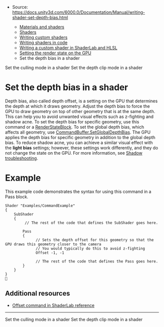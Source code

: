 * Source: https://docs.unity3d.com/6000.0/Documentation/Manual/writing-shader-set-depth-bias.html

  * [Materials and shaders](https://docs.unity3d.com/6000.0/Documentation/Manual/materials-and-shaders.html)
  * [Shaders](https://docs.unity3d.com/6000.0/Documentation/Manual/Shaders.html)
  * [Writing custom shaders](https://docs.unity3d.com/6000.0/Documentation/Manual/writing-custom-shaders.html)
  * [Writing shaders in code](https://docs.unity3d.com/6000.0/Documentation/Manual/shader-writing.html)
  * [Writing a custom shader in ShaderLab and HLSL](https://docs.unity3d.com/6000.0/Documentation/Manual/SL-landing.html)
  * [Setting the render state on the GPU](https://docs.unity3d.com/6000.0/Documentation/Manual/writing-shader-render-state-commands.html)
  * Set the depth bias in a shader


[](https://docs.unity3d.com/6000.0/Documentation/Manual/set-culling-mode.html)
Set the culling mode in a shader
[](https://docs.unity3d.com/6000.0/Documentation/Manual/writing-shader-set-zclip.html)
Set the depth clip mode in a shader
# Set the depth bias in a shader
Depth bias, also called depth offset, is a setting on the GPU that determines the depth at which it draws geometry. Adjust the depth bias to force the GPU to draw geometry on top of other geometry that is at the same depth. This can help you to avoid unwanted visual effects such as z-fighting and shadow acne.
To set the depth bias for specific geometry, use this command or a [RenderStateBlock](https://docs.unity3d.com/6000.0/Documentation/ScriptReference/Rendering.RenderStateBlock.html). To set the global depth bias, which affects all geometry, use [CommandBuffer.SetGlobalDepthBias](https://docs.unity3d.com/6000.0/Documentation/ScriptReference/Rendering.CommandBuffer.SetGlobalDepthBias.html). The GPU applies the depth bias for specific geometry in addition to the global depth bias.
To reduce shadow acne, you can achieve a similar visual effect with the **light bias** settings; however, these settings work differently, and they do not change the state on the GPU. For more information, see [Shadow troubleshooting](https://docs.unity3d.com/6000.0/Documentation/Manual/ShadowPerformance.html).
# Example
This example code demonstrates the syntax for using this command in a Pass block. 
```
Shader "Examples/CommandExample"
{
    SubShader
    {
         // The rest of the code that defines the SubShader goes here.

        Pass
        {    
              // Sets the depth offset for this geometry so that the GPU draws this geometry closer to the camera
              // You would typically do this to avoid z-fighting
              Offset -1, -1

              // The rest of the code that defines the Pass goes here.
        }
    }
}

```

## Additional resources
  * [Offset command in ShaderLab reference](https://docs.unity3d.com/6000.0/Documentation/Manual/SL-Offset.html)


* * *
[](https://docs.unity3d.com/6000.0/Documentation/Manual/set-culling-mode.html)
Set the culling mode in a shader
[](https://docs.unity3d.com/6000.0/Documentation/Manual/writing-shader-set-zclip.html)
Set the depth clip mode in a shader
